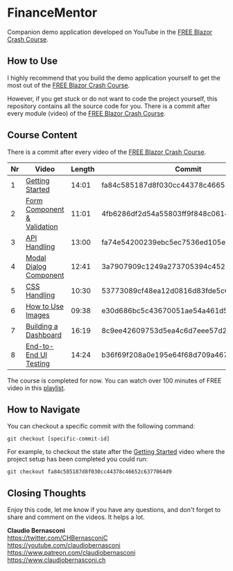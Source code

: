 # FinanceMentor
Companion demo application developed on YouTube in the [FREE Blazor Crash Course](https://www.claudiobernasconi.ch/BlazorCrashCourse).

## How to Use
I highly recommend that you build the demo application yourself to get the most out of the [FREE Blazor Crash Course](https://www.claudiobernasconi.ch/BlazorCrashCourse). 

However, if you get stuck or do not want to code the project yourself, this repository contains all the source code for you. There is a commit after every module (video) of the [FREE Blazor Crash Course](https://www.youtube.com/playlist?list=PLwISgxnkpZGL_LhTQCWwp-WCzupv7lcp0).

## Course Content
There is a commit after every video of the [FREE Blazor Crash Course](https://www.claudiobernasconi.ch/BlazorCrashCourse).

| Nr | Video   | Length | Commit  |
| - | ------------- | ------ | --------|
| 1 | [Getting Started](https://www.youtube.com/watch?v=89Klc6WHElw&list=PLwISgxnkpZGL_LhTQCWwp-WCzupv7lcp0&index=1) | 14:01 | fa84c585187d8f030cc44378c46652c6377064d9 |
| 2 | [Form Component & Validation](https://www.youtube.com/watch?v=7cl1jpkTFJ4&list=PLwISgxnkpZGL_LhTQCWwp-WCzupv7lcp0&index=3) | 11:01 | 4fb6286df2d54a55803ff9f848c0614bc09da522 |
| 3 | [API Handling](https://www.youtube.com/watch?v=XW2MfdKDNsY&list=PLwISgxnkpZGL_LhTQCWwp-WCzupv7lcp0&index=4) | 13:00 | fa74e54200239ebc5ec7536ed105ec65fa2a7d0a |
| 4 | [Modal Dialog Component](https://www.youtube.com/watch?v=udb6DNKZyhU&list=PLwISgxnkpZGL_LhTQCWwp-WCzupv7lcp0&index=4) | 12:41 | 3a7907909c1249a273705394c4520c3fb320dcbe |
| 5 | [CSS Handling](https://www.youtube.com/watch?v=_yn22LpFitk&list=PLwISgxnkpZGL_LhTQCWwp-WCzupv7lcp0&index=5) | 10:30 | 53773089cf48ea12d0816d83fde5c6bdfa8d1e10 |
| 6 | [How to Use Images](https://www.youtube.com/watch?v=9mOBOBvx5eU) | 09:38 | e30d686bc5c43670051ae54a461d59514a1e9fa0 |
| 7 | [Building a Dashboard](https://www.youtube.com/watch?v=qGctTw3Pw48) | 16:19 | 8c9ee42609753d5ea4c6d7eee57d29cd83a45397 |
| 8 | [End-to-End UI Testing](https://youtu.be/YTyQH5-cNY8) | 14:24 | b36f69f208a0e195e64f68d709a4678852262132 |

The course is completed for now. You can watch over 100 minutes of FREE video in this [playlist](https://www.youtube.com/playlist?list=PLwISgxnkpZGL_LhTQCWwp-WCzupv7lcp0).

## How to Navigate
You can checkout a specific commit with the following command:
``` 
git checkout [specific-commit-id]
```
For example, to checkout the state after the [Getting Started](https://www.youtube.com/watch?v=89Klc6WHElw&list=PLwISgxnkpZGL_LhTQCWwp-WCzupv7lcp0&index=1) video where the project setup has been completed you could run:
``` 
git checkout fa84c585187d8f030cc44378c46652c6377064d9
```

## Closing Thoughts
Enjoy this code, let me know if you have any questions, and don't forget to share and comment on the videos. It helps a lot.

**Claudio Bernasconi**  
https://twitter.com/CHBernasconiC  
https://youtube.com/claudiobernasconi  
https://www.patreon.com/claudiobernasconi  
https://www.claudiobernasconi.ch  
